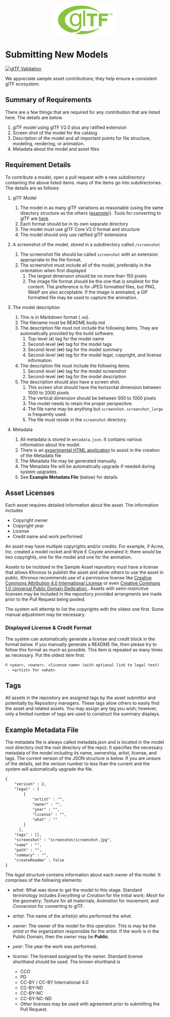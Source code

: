 <p align="center">
<img src="2.0/glTF_RGB_June16.svg" height="100">
</p>

# Submitting New Models

[![glTF Validation](https://github.com/KhronosGroup/glTF-Sample-Models/workflows/glTF%20Validation/badge.svg?branch=master)](https://github.com/KhronosGroup/glTF-Sample-Models/actions)

We appreciate sample asset contributions; they help ensure a consistent glTF ecosystem.

## Summary of Requirements
There are a few things that are required for any contribution that are listed here. The details are below.
1. glTF model using glTF V2.0 plus any ratified extension
1. Screen shot of the model for the catalog
1. Description of the model and all important points for file structure, modeling, rendering, or animation.
1. Metadata about the model and asset files

## Requirement Details

To contribute a model, open a pull request with a new subdirectory containing the above listed items. many of the items go into subdirectories. The details are as follows:

1. glTF Model
    1. The model in as many glTF variations as reasonable (using the same directory structure as the others ([example](Models/Box))). Tools for converting to glTF are [here](https://github.com/KhronosGroup/glTF#converters).
    1. Each format should be in its own separate directory
    1. The model must use glTF Core V2.0 format and structure
    1. The model should only use ratified glTF extensions
1. A screenshot of the model, stored in a subdirectory called `/screenshot`
    1. The screenshot file should be called `screenshot` with an extension appropriate to the file format.
    1. The screenshot must include all of the model, preferably in the orientation when first displayed
        1. The largest dimension should be no more than 150 pixels
        1. The image file format should be the one that is smallest for the content. The preference is for JPEG formatted files, but PNG, WebP are also acceptable. If the image is animated, a GIF formatted file may be used to capture the animation.
1. The model description
    1. This is in Markdown format (`.md`).
    1. The filename must be README.body.md
    1. The description file must not include the following items. They are automatically provided by the build software.
        1. Top-level (`#`) tag for the model name
        1. Second-level (`##`) tag for the model tags
        1. Second-level (`##`) tag for the model summary
        1. Second-level (`##`) tag for the model legal, copyright, and license information
    1. The description file must include the following items.
        1. Second-level (`##`) tag for the model screenshot
        1. Second-level (`##`) tag for the model description
    1. The description should also have a screen shot. 
        1. This screen shot should have the horizontal dimension between 1000 to 2000 pixels
        1. The vertical dimension should be between 500 to 1000 pixels
        1. The model needs to retain the proper perspective.
        1. The file name may be anything but `screenshot`. `screenshot_large` is frequently used.
        1. The file must reside in the `screenshot` directory.

1. Metadata
    1. All metadata is stored in `metadata.json`. It contains various information about the model.
    1. There is an [experimental HTML application](../util/CreateJson.html) to assist in the creation of the Metadata file
    1. The Metadata file may be generated manually.
    1. The Metadata file will be automatically upgrade if needed during system upgrades.
    1. See **Example Metadata File** (below) for details

## Asset Licenses

Each asset requires detailed information about the asset. The information includes
* Copyright owner
* Copyright year
* License
* Credit name and work performed

An asset may have multiple copyrights and/or credits. For example, if Acme, Inc. created a model rocket and Wyle E Coyote animated it; there would be two copyrights, one for the model and one for the animation.

Assets to be incldued in the Sample Asset repository must have a license that allows Khronos to publish the asset and allow others to use the asset in public. Khronos recommends use of a permissive license like [Creative Commons Attribution 4.0 International License](http://creativecommons.org/licenses/by/4.0/) or even [Creative Commons 1.0 Universal Public Domain Dedication ](http://creativecommons.org/publicdomain/zero/1.0/). Assets with semi-restrictive licenses may be included in the repository provided arrangments are made prior to the Pull Request being posted.

The system will attemtp to list the copyrights with the oldest one first. Some manual adjustment may be necessary.

### Displayed License & Credit Format

The system can automatically generate a license and credit block in the format below. If you manually generate a README file, then please try to follow this format as much as possible. This item is repeated as many times as necessary. Put the oldest item first.

~~~
© <year>, <owner>. <license name> (with optional link to legal text)
 - <artist> for <what>
~~~

## Tags

All assets in the repository are assigned tags by the asset submittor and potentially by Repository managers. These tags allow others to easily find the asset and related assets. You may assign any tag you wish; however, only a limited number of tags are used to construct the summary displays. 

## Example Metadata File

The metadata file is always called metadata.json and is located in the model root directory (not the root directory of the repo). It specifies the necessary metadata of the model including its name, ownership, artist, license, and tags. The current version of the JSON structure is below. If you are unsure of the details, set the version number to less than the current and the system will automatically upgrade the file.

~~~
{
    "version" : 2,
    "legal" : [
        {
            "artist" : "",
            "owner" : "",
            "year" : "",
            "license" : "",
            "what" : ""
        }
      ],
    "tags" : [],
    "screenshot" : "screenshot/screenshot.jpg",
    "name" : "",
    "path" : "",
    "summary" : "",
    "createReadme" : false
}
~~~

The _legal_ structure contains information about each owner of the model. It comprises of the following elements:

* _what_: What was done to get the model to this stage. Standard terminology includes _Everything_ or _Creation_ for the initial work; _Mesh_ for the geometry; _Texture_ for all materrials; _Animation_ for movement; and _Conversion_ for converting to glTF.
* _artist_: The name of the artist(s) who performed the _what_.
* _owner_: The owner of the model for this operation. This is may be the _artist_ or the organization responsible for the _artist_. If the work is in the Public Domain, then the _owner_ may be **Public**.
* _year_: The year the work was performed.
* _license_: The licensed assigned by the owner. Standard license shorthand should be used. The known shorthand is

  * CCO
  * PD
  * CC-BY / CC-BY International 4.0
  * CC-BY-ND
  * CC-BY-NC
  * CC-BY-NC-ND
  * _Other_ licenses may be used with agreement prior to submitting the Pull Request.
